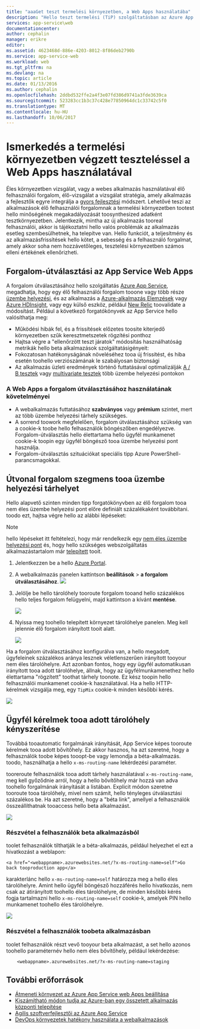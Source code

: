 ```yaml
---
title: "aaaGet teszt termelési környezetben, a Web Apps használatába"
description: "Hello teszt termelési (TiP) szolgáltatásban az Azure App Service Web Apps megismerése."
services: app-service\web
documentationcenter: 
author: cephalin
manager: erikre
editor: 
ms.assetid: 4623468d-886e-4203-8012-8f86deb2790b
ms.service: app-service-web
ms.workload: web
ms.tgt_pltfrm: na
ms.devlang: na
ms.topic: article
ms.date: 01/13/2016
ms.author: cephalin
ms.openlocfilehash: 2ddbd532ffe2a4f3e07fd386d9741a3fde3639ca
ms.sourcegitcommit: 523283cc1b3c37c428e77850964dc1c33742c5f0
ms.translationtype: MT
ms.contentlocale: hu-HU
ms.lasthandoff: 10/06/2017
---
```

# <a name="get-started-with-test-in-production-for-web-apps"></a>Ismerkedés a termelési környezetben végzett teszteléssel a Web Apps használatával
Éles környezetben vizsgálat, vagy a webes alkalmazás használatával élő felhasználói forgalom, élő-vizsgálat a vizsgálat stratégia, amely alkalmazás a fejlesztők egyre integrálja a [gyors fejlesztési](https://en.wikipedia.org/wiki/Agile_software_development) módszert. Lehetővé teszi az alkalmazások élő felhasználói forgalomnak a termelési környezetben tootest hello minőségének megakadályozását toosynthesized adatként tesztkörnyezetben. Jelentkezik, mintha az új alkalmazás tooreal felhasználói, akkor is tájékoztatni hello valós problémák az alkalmazás esetleg szembesülhetnek, ha telepítve van. Hello funkciót, a teljesítmény és az alkalmazásfrissítések hello kötet, a sebesség és a felhasználó forgalmat, amely akkor soha nem hozzávetőleges, tesztelési környezetben számos elleni értékének ellenőrizheti.

## <a name="traffic-routing-in-app-service-web-apps"></a>Forgalom-útválasztási az App Service Web Apps
A forgalom útválasztásához hello szolgáltatás [Azure App Service](http://go.microsoft.com/fwlink/?LinkId=529714), megadhatja, hogy egy élő felhasználói forgalom tooone vagy több része [üzembe helyezési](web-sites-staged-publishing.md), és az alkalmazás a [Azure-alkalmazás Elemzések](/services/application-insights/) vagy [Azure HDInsight](/services/hdinsight/), vagy egy külső eszköz, például [New Relic](/marketplace/partners/newrelic/newrelic/) toovalidate a módosítást. Például a következő forgatókönyvek az App Service hello valósíthatja meg:

* Működési hibák fel, és a frissítések előzetes toosite kiterjedő környezetben szűk keresztmetszetek rögzítési ponthoz
* Hajtsa végre a "ellenőrzött teszt járatok" módosítás használhatóság metrikák hello beta alkalmazások szolgáltatásigényeit:
* Fokozatosan hatékonyságának növeléséhez tooa új frissítést, és hiba esetén toohello verziószámának le szabályosan biztonsági 
* Az alkalmazás üzleti eredmények történő futtatásával optimalizálják [A / B tesztek](https://en.wikipedia.org/wiki/A/B_testing) vagy [multivariate tesztek](https://en.wikipedia.org/wiki/Multivariate_testing_in_marketing) több üzembe helyezési pontokon

### <a name="requirements-for-using-traffic-routing-in-web-apps"></a>A Web Apps a forgalom útválasztásához használatának követelményei
* A webalkalmazás futtatásához **szabványos** vagy **prémium** szintet, mert az több üzembe helyezési tárhely szükséges.
* A sorrend toowork megfelelően, forgalom útválasztásához szükség van a cookie-k toobe hello felhasználók böngészőben engedélyezve. Forgalom-útválasztás hello élettartama hello ügyfél munkamenet cookie-k toopin egy ügyfél böngésző tooa üzembe helyezési pont használja.
* Forgalom-útválasztás szituációkat speciális tipp Azure PowerShell-parancsmagokkal.

## <a name="route-traffic-segment-tooa-deployment-slot"></a>Útvonal forgalom szegmens tooa üzembe helyezési tárhelyet
Hello alapvető szinten minden tipp forgatókönyvben az élő forgalom tooa nem éles üzembe helyezési pont előre definiált százalékaként továbbítani. toodo ezt, hajtsa végre hello az alábbi lépéseket:

> [!NOTE]
> hello lépéseket itt feltételezi, hogy már rendelkezik egy [nem éles üzembe helyezési pont](web-sites-staged-publishing.md) és, hogy hello szükséges webszolgáltatás alkalmazástartalom már [telepített](web-sites-deploy.md) tooit.
> 
> 

1. Jelentkezzen be a hello [Azure Portal](https://portal.azure.com/).
2. A webalkalmazás panelen kattintson **beállítások** > **a forgalom útválasztásához**.
   ![](./media/app-service-web-test-in-production/01-traffic-routing.png)
3. Jelölje be hello tárolóhely tooroute forgalom tooand hello százalékos hello teljes forgalom felügyelni, majd kattintson a kívánt **mentése**.
   
    ![](./media/app-service-web-test-in-production/02-select-slot.png)
4. Nyissa meg toohello telepített környezet tárolóhelye panelen. Meg kell jelennie élő forgalom irányított tooit alatt.
   
    ![](./media/app-service-web-test-in-production/03-traffic-routed.png)

Ha a forgalom útválasztásához konfigurálva van, a hello megadott, ügyfeleinek százalékos aránya lesznek véletlenszerűen irányított tooyour nem éles tárolóhelyre. Azt azonban fontos, hogy egy ügyfél automatikusan irányított tooa adott tárolóhelye, állnak, hogy az ügyfélmunkamenethez hello élettartama "rögzített" toothat tárhely toonote. Ez kész toopin hello felhasználói munkamenet cookie-k használatával. Ha a hello HTTP-kérelmek vizsgálja meg, egy `TipMix` cookie-k minden későbbi kérés.

![](./media/app-service-web-test-in-production/04-tip-cookie.png)

## <a name="force-client-requests-tooa-specific-slot"></a>Ügyfél kérelmek tooa adott tárolóhely kényszerítése
Továbbá tooautomatic forgalmának irányítását, App Service képes tooroute kérelmek tooa adott bővítőhely. Ez akkor hasznos, ha azt szeretné, hogy a felhasználók toobe képes tooopt-be vagy lemondja a béta-alkalmazás. toodo, használhatja a hello `x-ms-routing-name` lekérdezési paraméter.

tooreroute felhasználók tooa adott tárhely használatával `x-ms-routing-name`, meg kell győződnie arról, hogy a hello bővítőhely már hozzá van adva toohello forgalmának irányítását a listában. Explicit módon szeretne tooroute tooa tárolóhely, mivel nem számít, hello tényleges útválasztási százalékos be. Ha azt szeretné, hogy a "béta link", amellyel a felhasználók összeállíthatnak tooaccess hello beta alkalmazást.

![](./media/app-service-web-test-in-production/06-enable-x-ms-routing-name.png)

### <a name="opt-users-out-of-beta-app"></a>Részvétel a felhasználók beta alkalmazásból
toolet felhasználók tilthatják le a béta-alkalmazás, például helyezhet el ezt a hivatkozást a weblapon:

    <a href="<webappname>.azurewebsites.net/?x-ms-routing-name=self">Go back tooproduction app</a>

karakterlánc hello `x-ms-routing-name=self` határozza meg a hello éles tárolóhelyre. Amint hello ügyfél böngésző hozzáférés hello hivatkozás, nem csak az átirányított toohello éles tárolóhelyre, de minden későbbi kérés fogja tartalmazni hello `x-ms-routing-name=self` cookie-k, amelyek PIN hello munkamenet toohello éles tárolóhelyre.

![](./media/app-service-web-test-in-production/05-access-production-slot.png)

### <a name="opt-users-in-toobeta-app"></a>Részvétel a felhasználók toobeta alkalmazásban
toolet felhasználók részt vevő tooyour beta alkalmazást, a set hello azonos toohello paraméternév hello nem éles bővítőhely, például lekérdezése:

        <webappname>.azurewebsites.net/?x-ms-routing-name=staging

## <a name="more-resources"></a>További erőforrások
* [Átmeneti környezet az Azure App Service web Apps beállítása](web-sites-staged-publishing.md)
* [Kiszámítható módon tudja az Azure-ban egy összetett alkalmazás központi telepítése](app-service-deploy-complex-application-predictably.md)
* [Agilis szoftverfejlesztői az Azure App Service](app-service-agile-software-development.md)
* [DevOps környezetek hatékony használata a webalkalmazások](app-service-web-staged-publishing-realworld-scenarios.md)

